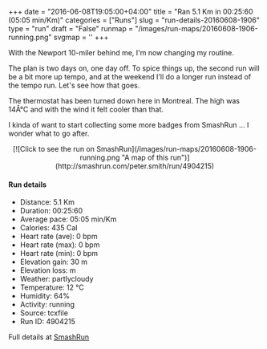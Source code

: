 +++
date = "2016-06-08T19:05:00+04:00"
title = "Ran 5.1 Km in 00:25:60 (05:05 min/Km)"
categories = ["Runs"]
slug = "run-details-20160608-1906"
type = "run"
draft = "False"
runmap = "/images/run-maps/20160608-1906-running.png"
svgmap = '<polyline points="25 69, 21 73, 20 74, 13 71, 11 71, 9 71, 6 70, 0 68, 0 67, 0 67, 2 65, 3 63, 4 62, 5 61, 7 59, 8 57, 11 54, 16 49, 17 47, 19 45, 23 41, 29 33, 31 34, 33 35, 40 38, 41 37, 45 33, 46 31, 48 30, 49 29, 51 27, 53 28, 55 28, 59 30, 60 31, 66 33, 69 35, 72 35, 72 35, 75 32, 76 31, 87 36, 90 36, 93 38, 98 40, 100 41, 100 42, 99 42, 96 43, 88 43, 81 44, 77 44, 72 45, 68 46, 61 48, 58 48, 49 51, 42 55, 39 57, 37 58, 34 59, 33 60, 30 63">'
+++

With the Newport 10-miler behind me, I'm now changing my routine. 

The plan is two days on, one day off. To spice things up, the second run will be a bit more up tempo, and at the weekend I'll do a longer run instead of the tempo run. Let's see how that goes. 

The thermostat has been turned down here in Montreal. The high was 14Â°C and with the wind it felt cooler than that. 

I kinda of want to start collecting some more badges from SmashRun ... I wonder what to go after. 

<!--more-->

<center>
[![Click to see the run on SmashRun](/images/run-maps/20160608-1906-running.png "A map of this run")](http://smashrun.com/peter.smith/run/4904215)
</center>

#### Run details

* Distance: 5.1 Km
* Duration: 00:25:60
* Average pace: 05:05 min/Km
* Calories: 435 Cal
* Heart rate (ave): 0 bpm
* Heart rate (max): 0 bpm
* Heart rate (min): 0 bpm
* Elevation gain: 30 m
* Elevation loss:  m
* Weather: partlycloudy
* Temperature: 12 &deg;C
* Humidity: 64%
* Activity: running
* Source: tcxfile
* Run ID: 4904215

Full details at [SmashRun](http://smashrun.com/peter.smith/run/4904215)